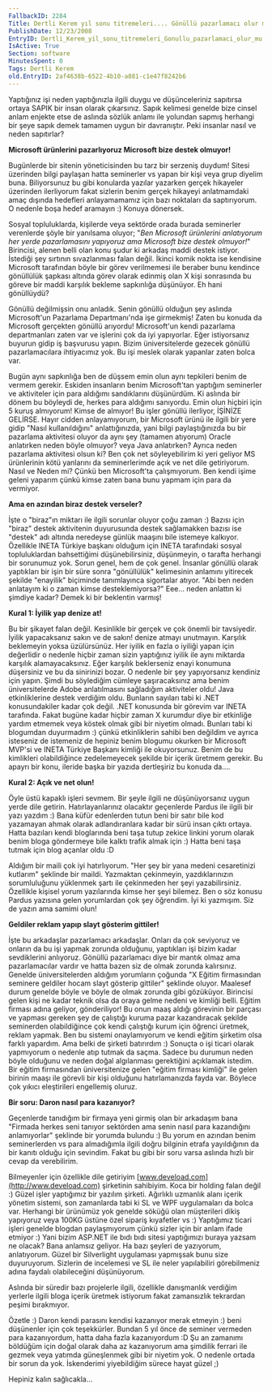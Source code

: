 ```yaml
---
FallbackID: 2284
Title: Dertli Kerem yıl sonu titremeleri.... Gönüllü pazarlamacı olur mu?
PublishDate: 12/23/2008
EntryID: Dertli_Kerem_yil_sonu_titremeleri_Gonullu_pazarlamaci_olur_mu
IsActive: True
Section: software
MinutesSpent: 0
Tags: Dertli Kerem
old.EntryID: 2af4638b-6522-4b10-a881-c1e47f8242b6
---
```

Yaptığınız işi neden yaptığınızla ilgili duygu ve düşünceleriniz
sapıtırsa ortaya SAPIK bir insan olarak çıkarsınız. Sapık kelimesi
genelde bize cinsel anlam enjekte etse de aslında sözlük anlamı ile
yolundan sapmış herhangi bir şeye sapık demek tamamen uygun bir
davranıştır. Peki insanlar nasıl ve neden sapıtırlar?

**Microsoft ürünlerini pazarlıyoruz Microsoft bize destek olmuyor!**

Bugünlerde bir sitenin yöneticisinden bu tarz bir serzeniş duydum!
Sitesi üzerinden bilgi paylaşan hatta seminerler vs yapan bir kişi veya
grup diyelim buna. Biliyorsunuz bu gibi konularda yazılar yazarken
gerçek hikayeler üzerinden ilerliyorum fakat sizlerin benim gerçek
hikayeyi anlatmamdaki amaç dışında hedefleri anlayamamamız için bazı
noktaları da saptırıyorum. O nedenle boşa hedef aramayın :) Konuya
dönersek.

Sosyal topluluklarda, kişilerde veya sektörde orada burada seminerler
verenlerde şöyle bir yanılsama oluyor; "*Ben Microsoft ürünlerini
anlatıyorum her yerde pazarlamasını yapıyoruz ama Microsoft bize destek
olmuyor!*" Birincisi, alenen belli olan konu şudur ki arkadaş maddi
destek istiyor. İstediği şey sırtının sıvazlanması falan değil. İkinci
komik nokta ise kendisine Microsoft tarafından böyle bir görev
verilmemesi ile beraber bunu kendince gönüllülük şapkası altında görev
olarak edinmiş olan X kişi sonrasında bu göreve bir maddi karşılık
bekleme sapkınlığa düşünüyor. Eh hani gönüllüydü?

Gönüllü değilmişsin onu anladık. Senin gönüllü olduğun şey aslında
Microsoft'un Pazarlama Departmanı'nda işe girmekmiş! Zaten bu konuda da
Microsoft gerçekten gönüllü arıyordu! Microsoft'un kendi pazarlama
departmanları zaten var ve işlerini çok da iyi yapıyorlar. Eğer
istiyorsanız buyurun gidip iş başvurusu yapın. Bizim üniversitelerde
gezecek gönüllü pazarlamacılara ihtiyacımız yok. Bu işi meslek olarak
yapanlar zaten bolca var.

Bugün aynı sapkınlığa ben de düşsem emin olun aynı tepkileri benim de
vermem gerekir. Eskiden insanların benim Microsoft'tan yaptığım
seminerler ve aktiviteler için para aldığımı sandıklarını düşünürdüm. Ki
aslında bir dönem bu böyleydi de, herkes para aldığımı sanıyordu. Emin
olun hiçbiri için 5 kuruş almıyorum! Kimse de almıyor! Bu işler gönüllü
ilerliyor, İŞİNİZE GELİRSE. Hayır cidden anlayamıyorum, bir Microsoft
ürünü ile ilgili bir yere gidip "Nasıl kullanıldığını" anlattığınızda,
yani bilgi paylaştığınızda bu bir pazarlama aktivitesi oluyor da aynı
şey (tamamen atıyorum) Oracle anlatırken neden böyle olmuyor? veya Java
anlatırken? Ayrıca neden pazarlama aktivitesi olsun ki? Ben çok net
söyleyebilirim ki yeri geliyor MS ürünlerinin kötü yanlarını da
seminerlerimde açık ve net dile getiriyorum. Nasıl ve Neden mi? Çünkü
ben Microsoft'ta çalışmıyorum. Ben kendi işime geleni yaparım çünkü
kimse zaten bana bunu yapmam için para da vermiyor.

**Ama en azından biraz destek verseler?**

İşte o "biraz"ın miktarı ile ilgili sorunlar oluyor çoğu zaman :) Bazısı
için "biraz" destek aktivitenin duyurusunda destek sağlamakken bazısı
ise "destek" adı altında neredeyse günlük maaşını bile istemeye
kalkıyor. Özellikle INETA Türkiye başkanı olduğum için INETA tarafındaki
sosyal topluluklardan bahsettiğimi düşünebilirsiniz, düşünmeyin, o
tarafta herhangi bir sorunumuz yok. Sorun genel, hem de çok genel.
İnsanlar gönüllü olarak yaptıkları bir işin bir süre sonra "gönüllülük"
kelimesinin anlamını yitirecek şekilde "enayilik" biçiminde tanımlayınca
sigortalar atıyor. "Abi ben neden anlatayım ki o zaman kimse
desteklemiyorsa?" Eee... neden anlattın ki şimdiye kadar? Demek ki bir
beklentin varmış!

**Kural 1: İyilik yap denize at!**

Bu bir şikayet falan değil. Kesinlikle bir gerçek ve çok önemli bir
tavsiyedir. İyilik yapacaksanız sakın ve de sakın! denize atmayı
unutmayın. Karşılık beklemeyin yoksa üzülürsünüz. Her iyilik en fazla o
iyiliği yapan için değerlidir o nedenle hiçbir zaman sizin yaptığınız
iyilik ile aynı miktarda karşılık alamayacaksınız. Eğer karşılık
beklerseniz enayi konumuna düşersiniz ve bu da sinirinizi bozar. O
nedenle bir şey yapıyorsanız kendiniz için yapın. Şimdi bu söylediğim
cümleye şaşıracaksınız ama benim üniversitelerde Adobe anlatılmasını
sağladığım aktiviteler oldu! Java etkinliklerine destek verdiğim oldu.
Bunların sayıları tabi ki .NET konusundakiler kadar çok değil. .NET
konusunda bir görevim var INETA tarafında. Fakat bugüne kadar hiçbir
zaman X kurumdur diye bir etkinliğe yardım etmemek veya köstek olmak
gibi bir niyetim olmadı. Bunları tabi ki blogumdan duyurmadım :) çünkü
etkinliklerin sahibi ben değildim ve ayrıca isteseniz de istemeniz de
hepiniz benim blogumu okurken bir Microsoft MVP'si ve INETA Türkiye
Başkanı kimliği ile okuyorsunuz. Benim de bu kimlikleri olabildiğince
zedelemeyecek şekilde bir içerik üretmem gerekir. Bu apayrı bir konu,
ileride başka bir yazıda dertleşiriz bu konuda da....

**Kural 2: Açık ve net olun!**

Öyle üstü kapaklı işleri sevmem. Bir şeyle ilgili ne düşünüyorsanız
uygun yerde dile getirin. Hatırlayanlarınız olacaktır geçenlerde Pardus
ile ilgili bir yazı yazdım :) Bana küfür edenlerden tutun beni bir satır
bile kod yazamayan ahmak olarak adlandıranlara kadar bir sürü insan
çıktı ortaya. Hatta bazıları kendi bloglarında beni taşa tutup zekice
linkini yorum olarak benim bloga göndermeye bile kalktı trafik almak
için :) Hatta beni taşa tutmak için blog açanlar oldu :D

Aldığım bir maili çok iyi hatırlıyorum. "Her şey bir yana medeni
cesaretinizi kutlarım" şeklinde bir maildi. Yazmaktan çekinmeyin,
yazdıklarınızın sorumluluğunu yüklenmek şartı ile çekinmeden her şeyi
yazabilirsiniz. Özellikle kişisel yorum yazılarında kimse her şeyi
bilemez. Ben o söz konusu Pardus yazısına gelen yorumlardan çok şey
öğrendim. İyi ki yazmışım. Siz de yazın ama samimi olun!

**Geldiler reklam yapıp slayt gösterim gittiler!**

İşte bu arkadaşlar pazarlamacı arkadaşlar. Onları da çok seviyoruz ve
onların da bu işi yapmak zorunda olduğunu, yaptıkları işi bizim kadar
sevdiklerini anlıyoruz. Gönüllü pazarlamacı diye bir mantık olmaz ama
pazarlamacılar vardır ve hatta bazen siz de olmak zorunda kalırsınız.
Genelde üniversitelerden aldığım yorumların çoğunda "X Eğitim
firmasından seminere geldiler hocam slayt gösterip gittiler" şeklinde
oluyor. Maalesef durum genelde böyle ve böyle de olmak zorunda gibi
gözüküyor. Birincisi gelen kişi ne kadar teknik olsa da oraya gelme
nedeni ve kimliği belli. Eğitim firması adına geliyor, gönderiliyor! Bu
onun maaş aldığı görevinin bir parçası ve yapması gereken şey de
çalıştığı kuruma pazar kazandıracak şekilde seminerden olabildiğince çok
kendi çalıştığı kurum için öğrenci üretmek, reklam yapmak. Ben bu
sistemi onaylamıyorum ve kendi eğitim şirketim olsa farklı yapardım. Ama
belki de şirketi batırırdım :) Sonuçta o işi ticari olarak yapmıyorum o
nedenle atıp tutmak da saçma. Sadece bu durumun neden böyle olduğunu ve
neden doğal algılanması gerektiğini açıklamak istedim. Bir eğitim
firmasından üniversitenize gelen "eğitim firması kimliği" ile gelen
birinin maaşı ile görevli bir kişi olduğunu hatırlamanızda fayda var.
Böylece çok yıkıcı eleştirileri engellemiş oluruz.

**Bir soru: Daron nasıl para kazanıyor?**

Geçenlerde tanıdığım bir firmaya yeni girmiş olan bir arkadaşım bana
"Firmada herkes seni tanıyor sektörden ama senin nasıl para kazandığını
anlamıyorlar" şeklinde bir yorumda bulundu :) Bu yorum en azından benim
seminerlerden vs para almadığımla ilgili doğru bilginin etrafa
yayıldığının da bir kanıtı olduğu için sevindim. Fakat bu gibi bir soru
varsa aslında hızlı bir cevap da verebilirim.

Bilmeyenler için özellikle dile getiriyim
[www.deveload.com](http://www.deveload.com) şirketinin sahibiyim. Koca
bir holding falan değil :) Güzel işler yaptığımız bir yazılım şirketi.
Ağırlıklı uzmanlık alanı içerik yönetim sistemi, son zamanlarda tabi ki
SL ve WPF uygulamaları da bolca var. Herhangi bir ürünümüz yok genelde
söküğü olan müşterileri dikiş yapıyoruz veya 100KG üstüne özel sipariş
kıyafetler vs :) Yaptığımız ticari işleri genelde blogdan paylaşmıyorum
çünkü sizler için bir anlam ifade etmiyor :) Yani bizim ASP.NET ile bıdı
bıdı sitesi yaptığımızı buraya yazsam ne olacak? Bana anlamsız geliyor.
Ha bazı şeyleri de yazıyorum, anlatıyorum. Güzel bir Silverlight
uygulaması yapmışsak bunu size duyuruyorum. Sizlerin de incelemesi ve SL
ile neler yapılabiliri görebilmeniz adına faydalı olabileceğini
düşünüyorum.

Aslında bir süredir bazı projelerle ilgili, özellikle danışmanlık
verdiğim yerlerle ilgili bloga içerik üretmek istiyorum fakat
zamansızlık tekrardan peşimi bırakmıyor.

Özetle :) Daron kendi parasını kendisi kazanıyor merak etmeyin :) beni
düşünenler için çok teşekkürler. Bundan 5 yıl önce de seminer vermeden
para kazanıyordum, hatta daha fazla kazanıyordum :D Şu an zamanımı
böldüğüm için doğal olarak daha az kazanıyorum ama şimdilik ferrari ile
gezmek veya yatımda güneşlenmek gibi bir niyetim yok. O nedenle ortada
bir sorun da yok. İskenderimi yiyebildiğim sürece hayat güzel ;)

Hepiniz kalın sağlıcakla...


